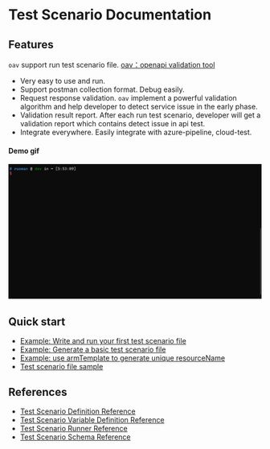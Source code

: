 # Test Scenario Documentation

## Features

`oav` support run test scenario file. [oav：openapi validation tool](https://github.com/Azure/oav)

- Very easy to use and run.
- Support postman collection format. Debug easily.
- Request response validation. `oav` implement a powerful validation algorithm and help developer to detect service issue in the early phase.
- Validation result report. After each run test scenario, developer will get a validation report which contains detect issue in api test.
- Integrate everywhere. Easily integrate with azure-pipeline, cloud-test.

#### Demo gif

![](./how-to/runApiTest.gif)

## Quick start

- [Example: Write and run your first test scenario file](./how-to/QuickStart.md)
- [Example: Generate a basic test scenario file](./how-to/generateABasicTestScenario.md)
- [Example: use armTemplate to generate unique resourceName](./how-to/testScenarioWithARMTemplate.md)
- [Test scenario file sample](../samplefiles/Microsoft.YourServiceName/stable/YYYY-MM-DD/scenarios/testYourService.yaml)

## References
- [Test Scenario Definition Reference](./references/TestDefinitionReference.md)
- [Test Scenario Variable Definition Reference](./references/Variables.md)
- [Test Scenario Runner Reference](./references/Runner.md)
- [Test Scenario Schema Reference](./references/TestDefinitionFileSchema.json)

